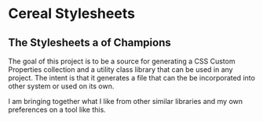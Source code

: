 Cereal Stylesheets
==================

## The Stylesheets a of Champions

The goal of this project is to be a source for generating a CSS Custom Properties collection and a utility class library that can be used in any project. The intent is that it generates a file that can the be incorporated into other system or used on its own.

I am bringing together what I like from other similar libraries and my own preferences on a tool like this.

